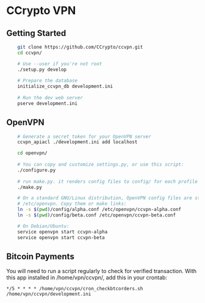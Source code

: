 CCrypto VPN 
===========

Getting Started
---------------

```bash
    git clone https://github.com/CCrypto/ccvpn.git
    cd ccvpn/

    # Use --user if you're not root
    ./setup.py develop
    
    # Prepare the database
    initialize_ccvpn_db development.ini
    
    # Run the dev web server
    pserve development.ini
```

OpenVPN
-------

```bash
    # Generate a secret token for your OpenVPN server
    ccvpn_apiacl ./development.ini add localhost

    cd openvpn/
    
    # You can copy and customize settings.py, or use this script:
    ./configure.py
    
    # run make.py. it renders config files to config/ for each profile
    ./make.py

    # On a standard GNU/Linux distribution, OpenVPN config files are stored in
    # /etc/openvpn. Copy them or make links:
    ln -s $(pwd)/config/alpha.conf /etc/openvpn/ccvpn-alpha.conf
    ln -s $(pwd)/config/beta.conf /etc/openvpn/ccvpn-beta.conf

    # On Debian/Ubuntu:
    service openvpn start ccvpn-alpha
    service openvpn start ccvpn-beta
```

Bitcoin Payments
----------------

You will need to run a script regularly to check for verified transaction.
With this app installed in /home/vpn/ccvpn/, add this in your crontab:

    */5 * * * * /home/vpn/ccvpn/cron_checkbtcorders.sh /home/vpn/ccvpn/development.ini

